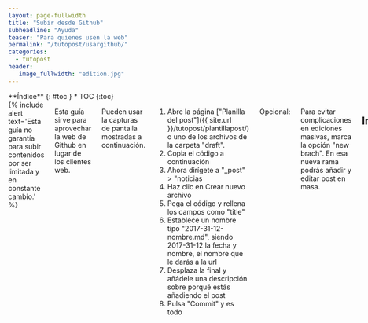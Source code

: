 ```yaml
---
layout: page-fullwidth
title: "Subir desde Github"
subheadline: "Ayuda"
teaser: "Para quienes usen la web"
permalink: "/tutopost/usargithub/"
categories:
  - tutopost
header:
   image_fullwidth: "edition.jpg"
---
```

<div class="row">
<div class="medium-4 medium-push-8 columns" markdown="1">
<div class="panel radius" markdown="1">
**Índice**
{: #toc }
*  TOC
{:toc}
</div>
</div><!-- /.medium-4.columns -->

<div class="medium-8 medium-pull-4 columns" markdown="1">
{% include alert text='Esta guía no garantía para subir contenidos por ser limitada y en constante cambio.' %}

Esta guía sirve para aprovechar la web de Github en lugar de los clientes web.

Pueden usar la capturas de pantalla mostradas a continuación.

1. Abre la página ["Planilla del post"]({{ site.url }}/tutopost/plantillapost/) o uno de los archivos de la carpeta "draft".
2. Copia el código a continuación
3. Ahora dirígete a "_post" > "noticias
4. Haz clic en Crear nuevo archivo
5. Pega el código y rellena los campos como "title"
6. Establece un nombre tipo "2017-31-12-nombre.md", siendo 2017-31-12 la fecha y nombre, el nombre que le darás a la url
7. Desplaza la final y añádele una descripción sobre porqué estás añadiendo el post
8. Pulsa "Commit" y es todo

Opcional:

Para evitar complicaciones en ediciones masivas, marca la opción "new brach". En esa nueva rama podrás añadir y editar post en masa.


## Imágenes

<!--more-->

<div class="row">
    <div class="medium-12 columns t30">
    <img src="{{ site.urlimg }}ayuda-github-1.png" alt="">
    </div><!-- /.medium-4.columns -->
</div>
<div class="row">
    <div class="medium-12 columns t30">
      <img src="{{ site.urlimg }}ayuda-github-2.png" alt="">
    </div><!-- /.medium-4.columns -->
</div>
<div class="row">
    <div class="medium-12 columns t30">
      <img src="{{ site.urlimg }}ayuda-github-3.png" alt="">
    </div><!-- /.medium-4.columns -->
</div><!-- /.row -->


<div class="row">
    <div class="medium-12 columns t30">
    <img src="{{ site.urlimg }}ayuda-github-4.png" alt="">
    </div><!-- /.medium-6.columns -->
</div>
<div class="row">
    <div class="medium-12 columns t30">
      <img src="{{ site.urlimg }}ayuda-github-5.png" alt="">
    </div><!-- /.medium-6.columns -->
</div><!-- /.row -->

## Agradecimientos

Las imágenes mostradas tienden a ser capturas de Github.

</div><!-- /.medium-8.columns -->
</div><!-- /.row -->
